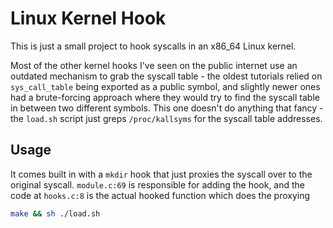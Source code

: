 # Linux Kernel Hook
This is just a small project to hook syscalls in an x86_64 Linux kernel.

Most of the other kernel hooks I've seen on the public internet use an outdated mechanism to grab the syscall table - the oldest tutorials relied on `sys_call_table` being exported as a public symbol, and slightly newer ones had a brute-forcing approach where they would try to find the syscall table in between two different symbols. This one doesn't do anything that fancy - the `load.sh` script just greps `/proc/kallsyms` for the syscall table addresses.

## Usage
It comes built in with a `mkdir` hook that just proxies the syscall over to the original syscall. `module.c:69` is responsible for adding the hook, and the code at `hooks.c:8` is the actual hooked function which does the proxying
```bash
make && sh ./load.sh
```
